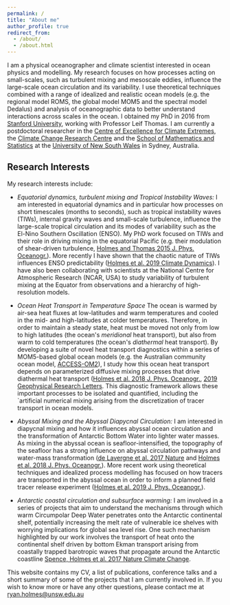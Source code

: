```yaml
---
permalink: /
title: "About me"
author_profile: true
redirect_from: 
  - /about/
  - /about.html
---
```


I am a physical oceanographer and climate scientist interested in
ocean physics and modelling. My research focuses on how processes
acting on small-scales, such as turbulent mixing and mesoscale eddies,
influence the large-scale ocean circulation and its variability. I use
theoretical techniques combined with a range of idealized and
realistic ocean models (e.g. the regional model ROMS, the global model
MOM5 and the spectral model Dedalus) and analysis of oceanographic
data to better understand interactions across scales in the ocean. I
obtained my PhD in 2016 from [Stanford
University](https://www.stanford.edu/), working with Professor Leif
Thomas. I am currently a postdoctoral researcher in the [Centre of
Excellence for Climate Extremes](http://climateextremes.org.au/), the
[Climate Change Research Centre](http://www.ccrc.unsw.edu.au/) and the
[School of Mathematics and
Statistics](https://www.maths.unsw.edu.au/about/applied-mathematics)
at the [University of New South Wales](https://www.unsw.edu.au/) in
Sydney, Australia.

## Research Interests

My research interests include:

* _Equatorial dynamics, turbulent mixing and Tropical Instability
Waves:_ I am interested in equatorial dynamics and in particular how
processes on short timescales (months to seconds), such as tropical
instability waves (TIWs), internal gravity waves and small-scale
turbulence, influence the large-scale tropical circulation and its
modes of variability such as the El-Nino Southern Oscillation
(ENSO). My PhD work focused on TIWs and their role in driving mixing
in the equatorial Pacific (e.g. their modulation of shear-driven
turbulence, [Holmes and Thomas 2015
J. Phys. Oceanogr.](http://dx.doi.org/10.1175/JPO-D-14-0209.1)). More
recently I have shown that the chaotic nature of TIWs influences ENSO
predictability ([Holmes et al. 2019 Climate
Dynamics](https://doi.org/10.1007/s00382-018-4217-0)). I have also
been collaborating with scientists at the National Centre for
Atmospheric Research (NCAR, USA) to study variability of turbulent
mixing at the Equator from observations and a hierarchy of
high-resolution models.

* _Ocean Heat Transport in Temperature Space_ The ocean is warmed by
air-sea heat fluxes at low-latitudes and warm temperatures and cooled
in the mid- and high-latitudes at colder temperatures. Therefore, in
order to maintain a steady state, heat must be moved not only from low
to high latitudes (the ocean's *meridional* heat transport), but also
from warm to cold temperatures (the ocean's *diathermal* heat
transport). By developing a suite of novel heat transport diagnostics
within a series of MOM5-based global ocean models (e.g. the Australian
community ocean model,
[ACCESS-OM2](http://cosima.org.au/index.php/models/access-om2/)), I
study how this ocean heat transport depends on parameterized diffusive
mixing processes that drive diathermal heat transport ([Holmes et
al. 2018 J. Phys. Oceanogr.](https://doi.org/10.1175/JPO-D-18-0098.1),
[2019 Geophysical Research
Letters](https://dx.doi.org/10.1029/2019GL085160). This diagnostic
framework allows these important processes to be isolated and
quantified, including the `artificial numerical mixing arising from
the discretization of tracer transport in ocean models.

* _Abyssal Mixing and the Abyssal Diapycnal Circulation:_ I am
interested in diapycnal mixing and how it influences abyssal ocean
circulation and the transformation of Antarctic Bottom Water into
lighter water masses. As mixing in the abyssal ocean is
seafloor-intensified, the topography of the seafloor has a strong
influence on abyssal circulation pathways and water-mass
transformation ([de Lavergne et al. 2017
Nature](http://dx.doi.org/10.1038/nature24472) and [Holmes et al. 2018
J. Phys. Oceanogr.](https://doi.org/10.1175/JPO-D-17-0141.1)). More
recent work using theoretical techniques and idealized process
modelling has focused on how tracers are transported in the abyssal
ocean in order to inform a planned field tracer release experiment
([Holmes et al. 2019
J. Phys. Oceanogr.](https://doi.org/10.1175/JPO-D-19-0006.1)).

* _Antarctic coastal circulation and subsurface warming:_ I am
involved in a series of projects that aim to understand the mechanisms
through which warm Circumpolar Deep Water penetrates onto the
Antarctic continental shelf, potentially increasing the melt rate of
vulnerable ice shelves with worrying implications for global sea level
rise. One such mechanism highlighted by our work involves the
transport of heat onto the continental shelf driven by bottom Ekman
transport arising from coastally trapped barotropic waves that
propagate around the Antarctic coastline [Spence, Holmes et al. 2017
Nature Climate Change](http://dx.doi.org/10.1038/nclimate3335).

This website contains my CV, a list of publications, conference talks
and a short summary of some of the projects that I am currently
involved in.  If you wish to know more or have any other questions,
please contact me at
[ryan.holmes@unsw.edu.au](mailto:ryan.holmes@unsw.edu.au)


